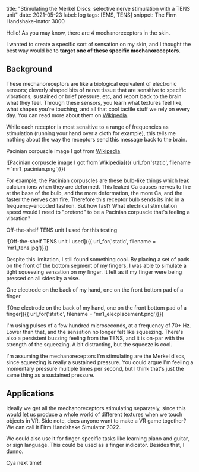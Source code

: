 title: "Stimulating the Merkel Discs: selective nerve stimulation with a TENS unit"
date: 2021-05-23
label: log
tags: [EMS, TENS]
snippet: The Firm Handshake-inator 3000

Hello! As you may know, there are 4 mechanoreceptors in the skin.

I wanted to create a specific sort of sensation on my skin, and I thought the best way would be to **target one of these specific mechanoreceptors**. 

## Background

These mechanoreceptors are like a biological equivalent of electronic sensors; cleverly shaped bits of nerve tissue that are sensitive to specific vibrations, sustained or brief pressure, etc, and report back to the brain what they feel. Through these sensors, you learn what textures feel like, what shapes you're touching, and all that cool tactile stuff we rely on every day. You can read more about them on [Wikipedia](https://en.wikipedia.org/wiki/Mechanoreceptor#Types). 

While each receptor is most sensitive to a range of frequencies as stimulation (running your hand over a cloth for example), this tells me nothing about the way the receptors send this message back to the brain. 

<p class="caption">Pacinian corpuscle image I got from <a href="https://en.wikipedia.org/wiki/Pacinian_corpuscle">Wikipedia</a></p>
![Pacinian corpuscle image I got from <a href="https://en.wikipedia.org/wiki/Pacinian_corpuscle">Wikipedia</a>]({{ url_for('static', filename = 'mr1_pacinian.png')}})

For example, the Pacinian corpuscles are these bulb-like things which leak calcium ions when they are deformed. This leaked Ca causes nerves to fire at the base of the bulb, and the more deformation, the more Ca, and the faster the nerves can fire. Therefore this receptor bulb sends its info in a frequency-encoded fashion. But how fast? What electrical stimulation speed would I need to "pretend" to be a Pacinian corpuscle that's feeling a vibration?

<p class="caption">Off-the-shelf TENS unit I used for this testing</p>
![Off-the-shelf TENS unit I used]({{ url_for('static', filename = 'mr1_tens.jpg')}})

Despite this limitation, I still found something cool. By placing a set of pads on the front of the bottom segment of my fingers, I was able to simulate a tight squeezing sensation on my finger. It felt as if my finger were being pressed on all sides by a vise.

<p class="caption">One electrode on the back of my hand, one on the front bottom pad of a finger</p>
![One electrode on the back of my hand, one on the front bottom pad of a finger]({{ url_for('static', filename = 'mr1_elecplacement.png')}})

I'm using pulses of a few hundred microseconds, at a frequency of 70+ Hz. Lower than that, and the sensation no longer felt like squeezing. There's also a persistent buzzing feeling from the TENS, and it is on-par with the strength of the squeezing. A bit distracting, but the squeeze is cool. 

I'm assuming the mechanoreceptors I'm stimulating are the Merkel discs, since squeezing is really a sustained pressure. You could argue I'm feeling a momentary pressure multiple times per second, but I think that's just the same thing as a sustained pressure. 

## Applications
Ideally we get all the mechanoreceptors stimulating separately, since this would let us produce a whole world of different textures when we touch objects in VR. Side note, does anyone want to make a VR game together? We can call it Firm Handshake Simulator 2022.

We could also use it for finger-specific tasks like learning piano and guitar, or sign language. This could be used as a finger indicator. Besides that, I dunno.

Cya next time!
